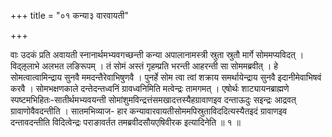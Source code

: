 +++
title = "०१ कन्या३ वारवायती"

+++

वाः उदकं प्रति अवायती स्नानार्थमभ्यवगच्छन्ती कन्या अपालानामस्त्री स्रुता स्रुतौ मार्गे सोममप्यविदत् । विद्ऌलाभे अलभत लङिरूपम् । तं सोमं अस्तं गृहम्प्रति भरन्ती आहरन्ती सा सोममब्रवीत् । हे सोमत्वात्वामिन्द्राय सुनवै ममदन्तैरेवाभिषुणवै । पुनर्हे सोम त्वा त्वां शक्राय समर्थायेन्द्राय सुनवै इदानीमेवाभिषवं करवै । सोमभक्षणकाले दन्तेदन्तध्वनिं ग्रावध्वनिमिति मत्वेन्द्रः तामगमत् । एषोर्थः शाट्यायनब्राह्मणे स्पष्टमभिहितः-सातीर्थमभ्यवयन्ती सोमांशुमविन्द्रत्तंसमखादत्तस्यैहग्रावाणइव दन्ताऊदुः सइन्द्रः आद्रवत् ग्रावाणोवैवदन्तीति । सातमभिव्याज- हार कन्यावारवायतीसोममपिस्रुताविददित्यस्यैतइदं ग्रावाणइव दन्तावदन्तीति विदित्वेन्द्रः पराङावर्तत तमब्रवीदसौयएषिवीरक इत्यादिनेति ॥ १ ॥